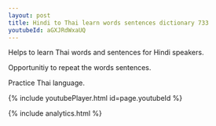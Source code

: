 ```yaml
---
layout: post
title: Hindi to Thai learn words sentences dictionary 733 
youtubeId: aGXJRdWxaUQ
---
```

 
 
Helps to learn Thai words and sentences for Hindi speakers.

Opportunitiy to repeat the words sentences. 

Practice Thai language. 
 
{% include youtubePlayer.html id=page.youtubeId %}
 
 
{% include analytics.html %}